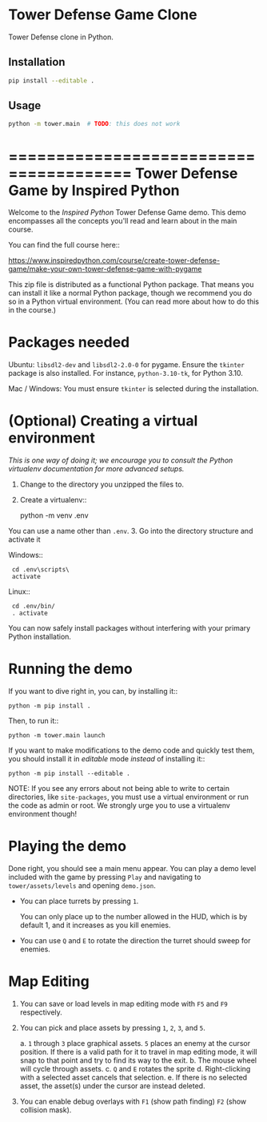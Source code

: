 # Tower Defense Game Clone

Tower Defense clone in Python.

## Installation

```bash
pip install --editable .
```

## Usage

```bash
python -m tower.main  # TODO: this does not work
```

=======================================
 Tower Defense Game by Inspired Python
=======================================

Welcome to the *Inspired Python* Tower Defense Game demo. This demo encompasses all the concepts you'll read and learn about in the main course.

You can find the full course here::

   <https://www.inspiredpython.com/course/create-tower-defense-game/make-your-own-tower-defense-game-with-pygame>

This zip file is distributed as a functional Python package. That means you can install it like a normal Python package, though we recommend you do so in a Python virtual environment. (You can read more about how to do this in the course.)

Packages needed
===============

Ubuntu: ``libsdl2-dev`` and ``libsdl2-2.0-0`` for pygame. Ensure the ``tkinter`` package is also installed. For instance, ``python-3.10-tk``, for Python 3.10.

Mac / Windows: You must ensure ``tkinter`` is selected during the installation.

(Optional) Creating a virtual environment
=========================================

*This is one way of doing it; we encourage you to consult the Python virtualenv documentation for more advanced setups.*

1. Change to the directory you unzipped the files to.
2. Create a virtualenv::

     python -m venv .env

  You can use a name other than ``.env``.
3. Go into the directory structure and activate it

   Windows::

     cd .env\scripts\
     activate

   Linux::

     cd .env/bin/
     . activate

You can now safely install packages without interfering with your primary Python installation.

Running the demo
================

If you want to dive right in, you can, by installing it::

    python -m pip install .

Then, to run it::

    python -m tower.main launch

If you want to make modifications to the demo code and quickly test them, you should install it in *editable* mode *instead* of installing it::

    python -m pip install --editable .

NOTE: If you see any errors about not being able to write to certain directories, like ``site-packages``, you must use a virtual environment or run the code as admin or root. We strongly urge you to use a virtualenv environment though!

Playing the demo
================

Done right, you should see a main menu appear. You can play a demo level included with the game by pressing ``Play`` and navigating to ``tower/assets/levels`` and opening ``demo.json``.

- You can place turrets by pressing ``1``.

  You can only place up to the number allowed in the HUD, which is by default 1, and it increases as you kill enemies.

- You can use ``Q`` and ``E`` to rotate the direction the turret should sweep for enemies.

Map Editing
===========

1. You can save or load levels in map editing mode with ``F5`` and ``F9`` respectively.
2. You can pick and place assets by pressing ``1``, ``2``, ``3``, and ``5``.

   a. ``1`` through ``3`` place graphical assets. ``5`` places an enemy at the cursor position. If there is a valid path for it to travel in map editing mode, it will snap to that point and try to find its way to the exit.
   b. The mouse wheel will cycle through assets.
   c. ``Q`` and ``E`` rotates the sprite
   d. Right-clicking with a selected asset cancels that selection.
   e. If there is no selected asset, the asset(s) under the cursor are instead deleted.
3. You can enable debug overlays with ``F1`` (show path finding) ``F2`` (show collision mask).
